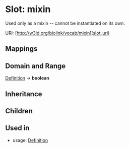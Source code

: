 # Slot: mixin


Used only as a mixin -- cannot be instantiated on its own.

URI: [http://w3id.org/biolink/vocab/mixin](slot_uri)
## Mappings

## Domain and Range

[Definition](Definition.md) -> **boolean**
## Inheritance

## Children

## Used in

 *  usage: [Definition](Definition.md)
